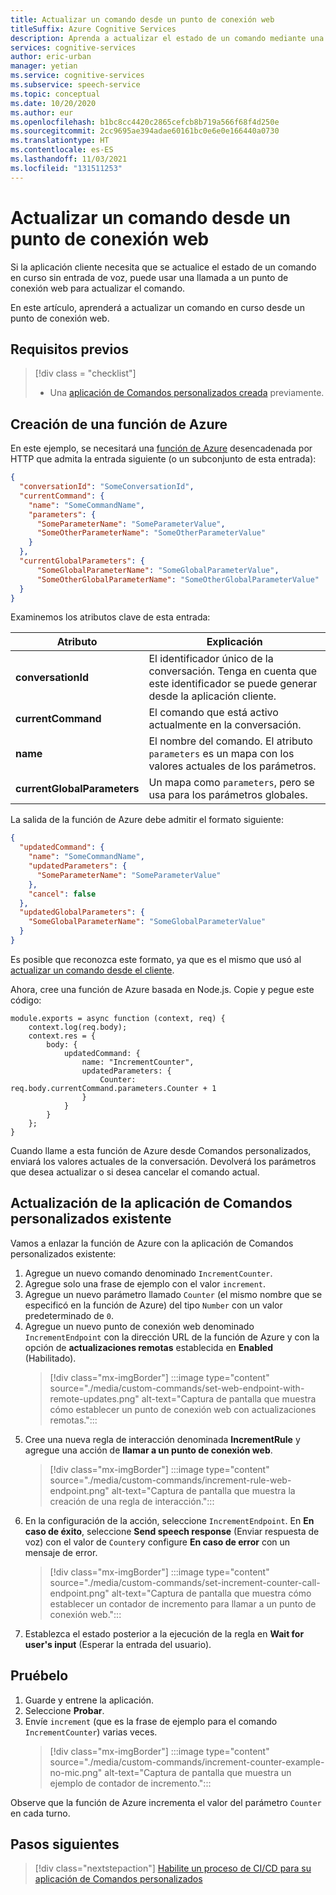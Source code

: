 ```yaml
---
title: Actualizar un comando desde un punto de conexión web
titleSuffix: Azure Cognitive Services
description: Aprenda a actualizar el estado de un comando mediante una llamada a un punto de conexión web.
services: cognitive-services
author: eric-urban
manager: yetian
ms.service: cognitive-services
ms.subservice: speech-service
ms.topic: conceptual
ms.date: 10/20/2020
ms.author: eur
ms.openlocfilehash: b1bc8cc4420c2865cefcb8b719a566f68f4d250e
ms.sourcegitcommit: 2cc9695ae394adae60161bc0e6e0e166440a0730
ms.translationtype: HT
ms.contentlocale: es-ES
ms.lasthandoff: 11/03/2021
ms.locfileid: "131511253"
---
```

# <a name="update-a-command-from-a-web-endpoint"></a>Actualizar un comando desde un punto de conexión web

Si la aplicación cliente necesita que se actualice el estado de un comando en curso sin entrada de voz, puede usar una llamada a un punto de conexión web para actualizar el comando.

En este artículo, aprenderá a actualizar un comando en curso desde un punto de conexión web.

## <a name="prerequisites"></a>Requisitos previos
> [!div class = "checklist"]
> * Una [aplicación de Comandos personalizados creada](quickstart-custom-commands-application.md) previamente.

## <a name="create-an-azure-function"></a>Creación de una función de Azure 

En este ejemplo, se necesitará una [función de Azure](../../azure-functions/index.yml) desencadenada por HTTP que admita la entrada siguiente (o un subconjunto de esta entrada):

```JSON
{
  "conversationId": "SomeConversationId",
  "currentCommand": {
    "name": "SomeCommandName",
    "parameters": {
      "SomeParameterName": "SomeParameterValue",
      "SomeOtherParameterName": "SomeOtherParameterValue"
    }
  },
  "currentGlobalParameters": {
      "SomeGlobalParameterName": "SomeGlobalParameterValue",
      "SomeOtherGlobalParameterName": "SomeOtherGlobalParameterValue"
  }
}
```

Examinemos los atributos clave de esta entrada:

| Atributo | Explicación |
| ---------------- | --------------------------------------------------------------------------------------------------------------------------- |
| **conversationId** | El identificador único de la conversación. Tenga en cuenta que este identificador se puede generar desde la aplicación cliente. |
| **currentCommand** | El comando que está activo actualmente en la conversación. |
| **name** | El nombre del comando. El atributo `parameters` es un mapa con los valores actuales de los parámetros. |
| **currentGlobalParameters** | Un mapa como `parameters`, pero se usa para los parámetros globales. |

La salida de la función de Azure debe admitir el formato siguiente:

```JSON
{
  "updatedCommand": {
    "name": "SomeCommandName",
    "updatedParameters": {
      "SomeParameterName": "SomeParameterValue"
    },
    "cancel": false
  },
  "updatedGlobalParameters": {
    "SomeGlobalParameterName": "SomeGlobalParameterValue"
  }
}
```

Es posible que reconozca este formato, ya que es el mismo que usó al [actualizar un comando desde el cliente](./how-to-custom-commands-update-command-from-client.md). 

Ahora, cree una función de Azure basada en Node.js. Copie y pegue este código:

```nodejs
module.exports = async function (context, req) {
    context.log(req.body);
    context.res = {
        body: {
            updatedCommand: {
                name: "IncrementCounter",
                updatedParameters: {
                    Counter: req.body.currentCommand.parameters.Counter + 1
                }
            }
        }
    };
}
```

Cuando llame a esta función de Azure desde Comandos personalizados, enviará los valores actuales de la conversación. Devolverá los parámetros que desea actualizar o si desea cancelar el comando actual.

## <a name="update-the-existing-custom-commands-app"></a>Actualización de la aplicación de Comandos personalizados existente

Vamos a enlazar la función de Azure con la aplicación de Comandos personalizados existente:

1. Agregue un nuevo comando denominado `IncrementCounter`.
1. Agregue solo una frase de ejemplo con el valor `increment`.
1. Agregue un nuevo parámetro llamado `Counter` (el mismo nombre que se especificó en la función de Azure) del tipo `Number` con un valor predeterminado de `0`.
1. Agregue un nuevo punto de conexión web denominado `IncrementEndpoint` con la dirección URL de la función de Azure y con la opción de **actualizaciones remotas** establecida en **Enabled** (Habilitado).
    > [!div class="mx-imgBorder"]
    > :::image type="content" source="./media/custom-commands/set-web-endpoint-with-remote-updates.png" alt-text="Captura de pantalla que muestra cómo establecer un punto de conexión web con actualizaciones remotas.":::
1. Cree una nueva regla de interacción denominada **IncrementRule** y agregue una acción de **llamar a un punto de conexión web**.
    > [!div class="mx-imgBorder"]
    > :::image type="content" source="./media/custom-commands/increment-rule-web-endpoint.png" alt-text="Captura de pantalla que muestra la creación de una regla de interacción.":::
1. En la configuración de la acción, seleccione `IncrementEndpoint`. En **En caso de éxito**, seleccione **Send speech response** (Enviar respuesta de voz) con el valor de `Counter`y configure **En caso de error** con un mensaje de error.
    > [!div class="mx-imgBorder"]
    > :::image type="content" source="./media/custom-commands/set-increment-counter-call-endpoint.png" alt-text="Captura de pantalla que muestra cómo establecer un contador de incremento para llamar a un punto de conexión web.":::
1. Establezca el estado posterior a la ejecución de la regla en **Wait for user's input** (Esperar la entrada del usuario).

## <a name="test-it"></a>Pruébelo

1. Guarde y entrene la aplicación.
1. Seleccione **Probar**.
1. Envíe `increment` (que es la frase de ejemplo para el comando `IncrementCounter`) varias veces.
    > [!div class="mx-imgBorder"]
    > :::image type="content" source="./media/custom-commands/increment-counter-example-no-mic.png" alt-text="Captura de pantalla que muestra un ejemplo de contador de incremento.":::

Observe que la función de Azure incrementa el valor del parámetro `Counter` en cada turno.

## <a name="next-steps"></a>Pasos siguientes

> [!div class="nextstepaction"]
> [Habilite un proceso de CI/CD para su aplicación de Comandos personalizados](./how-to-custom-commands-deploy-cicd.md)
